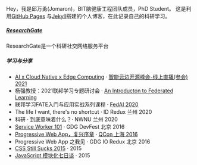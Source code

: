 Hey，我是邱万勇(Jomaron)，BIT脑健康工程团队成员，PhD Student。
这是利用[GitHub Pages](https://pages.github.com/) 与[Jekyll](http://jekyll.com.cn/)搭建的个人博客，在此记录自己的科研学习。

##### [ResearchGate](https://www.researchgate.net/profile/Wanyong-Qiu)

ResearchGate是一个科研社交网络服务平台


##### 学习与分享

- [AI x Cloud Native x Edge Computing][9] · [智能云边开源峰会-线上直播(参会) 2021](http://vmware.cevent.com.cn/)
- 杨强教授：2021联邦学习专题研讨会 · [An Introducton to Federated Learning](https://www.bilibili.com/video/BV1P44y167rg/)
- 联邦学习FATE入门与应用实战系列课程 · [FedAI 2020](https://cn.fedai.org/book-courses/)
- The life I want, there's no shortcut · ID Redux 兰州 2020
- 科研 · 到底意味着什么？· NWNU 兰州 2020
- [Service Worker 101][5] · GDG DevFest 北京 2016
- [Progressive Web App，复兴序章][4] · [QCon 上海 2016](http://2016.qconshanghai.com/presentation/3111)
- Progressive Web App 之我见 · GDG IO Redux 北京 2016
- [CSS Still Sucks 2015][2] · 2015
- [JavaScript 模块化七日谈][1] · 2015

[1]: //huangxuan.me/2015/07/09/js-module-7day/
[2]: //huangxuan.me/2015/12/28/css-sucks-2015/
[3]: //huangxuan.me/2016/06/05/pwa-in-my-pov/
[4]: //huangxuan.me/2016/10/20/pwa-qcon2016/
[5]: //huangxuan.me/2016/11/20/sw-101-gdgdf/
[6]: https://yanshuo.io/assets/player/?deck=58ac8598b123db0067292f92 "PWA Rehashing"
[7]: https://yanshuo.io/assets/player/?deck=593ad6fbfe88c2006a0a0d6d "The State of PWA"
[8]: https://yanshuo.io/assets/player/?deck=594d673d570c357d0698a950 "Building PWA"
[9]: http://vmware.cevent.com.cn/

